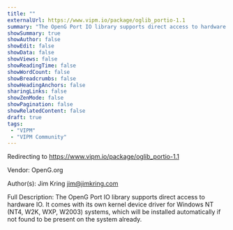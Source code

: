 ```yaml
---
title: ""
externalUrl: https://www.vipm.io/package/oglib_portio-1.1
summary: "The OpenG Port IO library supports direct access to hardware IO."
showSummary: true
showAuthor: false
showEdit: false
showData: false
showViews: false
showReadingTime: false
showWordCount: false
showBreadcrumbs: false
showHeadingAnchors: false
sharingLinks: false
showZenMode: false
showPagination: false
showRelatedContent: false
draft: true
tags:
 - "VIPM"
 - "VIPM Community"
---
```


Redirecting to https://www.vipm.io/package/oglib_portio-1.1

Vendor: OpenG.org

Author(s): Jim Kring <jim@jimkring.com>
 
Full Description:
The OpenG Port IO library supports direct access to hardware IO.
It comes with its own kernel device driver for Windows NT (NT4, W2K, WXP, W2003) systems, which will be installed automatically if not found to be present on the system already.